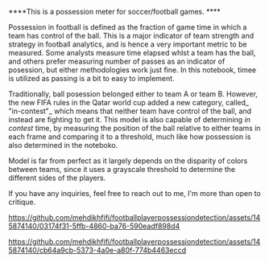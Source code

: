 ****This is a possession meter for soccer/football games. ****

Possession in football is defined as the fraction of game time in which a team has control of the ball. This is a major indicator of team strength and strategy in football analytics, and is hence a very important metric to be measured. Some analysts measure time elapsed whlst a team has the ball, and others prefer measuring number of passes as an indicator of posession, but either methodologies work just fine. In this notebook, timee is utilized as passing is a bit to easy to implement. 


Traditionally, ball posession belonged either to team A or team B. However, the new FIFA rules in the Qatar world cup added a new category, called_ "in-contest"_ which means that neither team have control of the ball, and instead are fighting to get it. This model is also capable of determining _in contest_ time, by measuring the position of the ball relative to either teams in each frame and comparing it to a threshold, much like how possession is also determined in the noteboko.


Model is far from perfect as it largely depends on the disparity of colors between teams, since it uses a grayscale threshold to determine the different sides of the players.


If you have any inquiries, feel free to reach out to me, I'm more than open to critique.




https://github.com/mehdikhfifi/footballplayerpossessiondetection/assets/145874140/03174f31-5ffb-4860-ba76-590eadf898d4



https://github.com/mehdikhfifi/footballplayerpossessiondetection/assets/145874140/cb64a9cb-5373-4a0e-a80f-774b4463eccd

